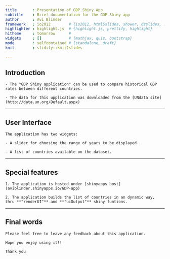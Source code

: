 ```yaml
---
title       : Presentation of GDP Shiny App
subtitle    : Brief documentation for the GDP Shiny app
author      : Avi Blinder
framework   : io2012        # {io2012, html5slides, shower, dzslides, ...}
highlighter : highlight.js  # {highlight.js, prettify, highlight}
hitheme     : tomorrow      # 
widgets     : []            # {mathjax, quiz, bootstrap}
mode        : selfcontained # {standalone, draft}
knit        : slidify::knit2slides

---
```


## Introduction

    - The "GDP Shiny application" can be used to compare historical GDP 
    rates between different countries.
    
    - The data for this upplication was downloaded from the [UNdata site]
    (http://data.un.org/Default.aspx)
    

---

##  User Interface

    The application has two widgets:
    
    - A slider for choosing the range of years to be displayed.
    
    - A list of countries available on the dataset.
    

---

## Special features

    1. The application is hosted under [shinyapps host]
    (aviblinder.shinyapps.io/GDP-app)

    2. The application builds the list of countries in an dynamic way, 
    thru **"renderUI"** and **"uiOutput"** shiny funtions.


---

## Final words

    Please feel free to leave any feedback about this application.
    
    Hope you enjoy using it!!
    
    Thank you

